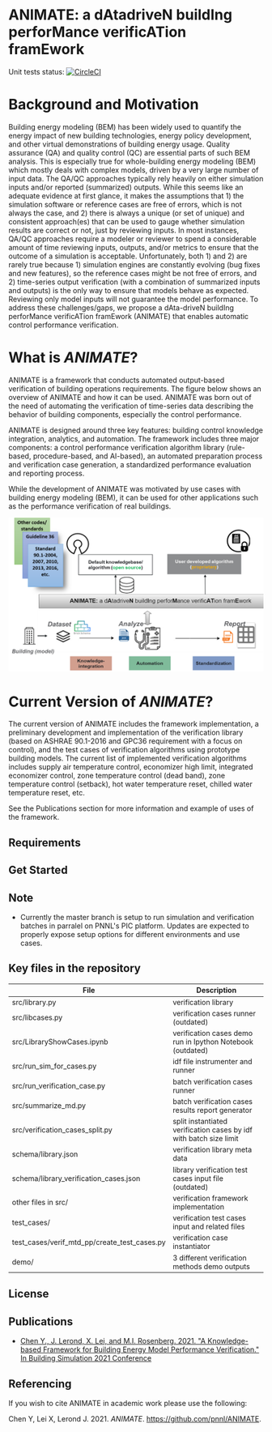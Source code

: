 # ANIMATE: a dAtadriveN buildIng perforMance verificATion framEwork

Unit tests status: [![CircleCI](https://circleci.com/gh/pnnl/ANIMATE/tree/master.svg?style=svg)](https://circleci.com/gh/pnnl/ANIMATE/tree/master)

# Background and Motivation

Building energy modeling (BEM) has been widely used to quantify the energy impact of new building technologies, energy policy development, and other virtual demonstrations of building energy usage. Quality assurance (QA) and quality control (QC) are essential parts of such BEM analysis. This is especially true for whole-building energy modeling (BEM) which mostly deals with complex models, driven by a very large number of input data. The QA/QC approaches typically rely heavily on either simulation inputs and/or reported (summarized) outputs. While this seems like an adequate evidence at first glance, it makes the assumptions that 1) the simulation software or reference cases are free of errors, which is not always the case, and 2) there is always a unique (or set of unique) and consistent approach(es) that can be used to gauge whether simulation results are correct or not, just by reviewing inputs. In most instances, QA/QC approaches require a modeler or reviewer to spend a considerable amount of time reviewing inputs, outputs, and/or metrics to ensure that the outcome of a simulation is acceptable. Unfortunately, both 1) and 2) are rarely true because 1) simulation engines are constantly evolving (bug fixes and new features), so the reference cases might be not free of errors, and 2) time-series output verification (with a combination of summarized inputs and outputs) is the only way to ensure that models behave as expected. Reviewing only model inputs will not guarantee the model performance. To address these challenges/gaps, we propose a dAta-driveN buildIng perforMance verificATion framEwork (ANIMATE) that enables automatic control performance verification.

# What is _ANIMATE_?

ANIMATE is a framework that conducts automated output-based verification of building operations requirements. The figure below shows an overview of ANIMATE and how it can be used. ANIMATE was born out of the need of automating the verification of time-series data describing the behavior of building components, especially the control performance.

ANIMATE is designed around three key features: building control knowledge integration, analytics, and automation. The framework includes three major components: a control performance verification algorithm library (rule-based, procedure-based, and AI-based), an automated preparation process and verification case generation, a standardized performance evaluation and reporting process.

While the development of ANIMATE was motivated by use cases with building energy modeling (BEM), it can be used for other applications such as the performance verification of real buildings.

![Overview of ANIMATE](animate_overview.png)

# Current Version of _ANIMATE_?

The current version of ANIMATE includes the framework implementation, a preliminary development and implementation of the verification library (based on ASHRAE 90.1-2016 and GPC36 requirement with a focus on control), and the test cases of verification algorithms using prototype building models. The current list of implemented verification algorithms includes supply air temperature control, economizer high limit, integrated economizer control, zone temperature control (dead band), zone temperature control (setback), hot water temperature reset, chilled water temperature reset, etc.

See the Publications section for more information and example of uses of the framework.

## Requirements

## Get Started

## Note

- Currently the master branch is setup to run simulation and verification batches in parralel on PNNL's PIC platform. Updates are expected to properly expose setup options for different environments and use cases.

## Key files in the repository

| File                                         | Description                                                        |
| -------------------------------------------- | ------------------------------------------------------------------ |
| src/library.py                               | verification library                                               |
| src/libcases.py                              | verification cases runner (outdated)                               |
| src/LibraryShowCases.ipynb                   | verification cases demo run in Ipython Notebook (outdated)         |
| src/run_sim_for_cases.py                     | idf file instrumenter and runner                                   |
| src/run_verification_case.py                 | batch verification cases runner                                    |
| src/summarize_md.py                          | batch verification cases results report generator                  |
| src/verification_cases_split.py              | split instantiated verification cases by idf with batch size limit |
| schema/library.json                          | verification library meta data                                     |
| schema/library_verification_cases.json       | library verification test cases input file (outdated)              |
| other files in src/                          | verification framework implementation                              |
| test_cases/                                  | verification test cases input and related files                    |
| test_cases/verif_mtd_pp/create_test_cases.py | verification case instantiator                                     |
| demo/                                        | 3 different verification methods demo outputs                      |

## License

## Publications

- [Chen Y., J. Lerond, X. Lei, and M.I. Rosenberg. 2021. "A Knowledge-based Framework for Building Energy Model Performance Verification." In Building Simulation 2021 Conference](https://publications.ibpsa.org/conference/paper/?id=bs2021_30725)

## Referencing

If you wish to cite ANIMATE in academic work please use the following:

Chen Y, Lei X, Lerond J. 2021. _ANIMATE_. https://github.com/pnnl/ANIMATE.
